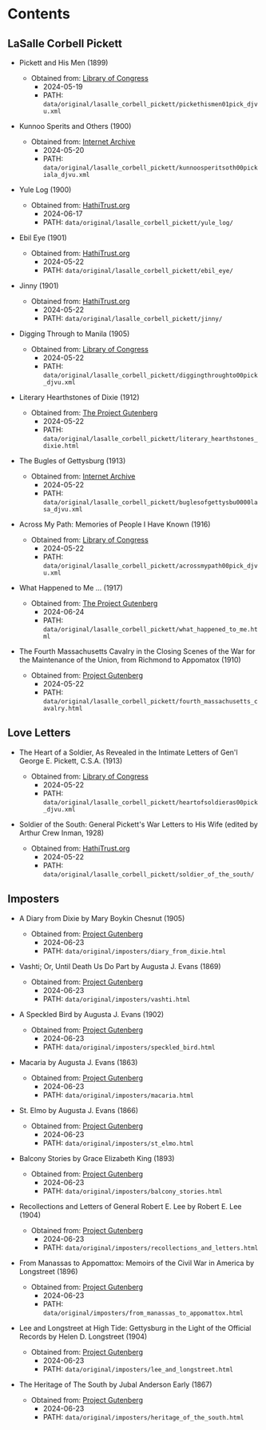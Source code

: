 # Contents

## LaSalle Corbell Pickett

- Pickett and His Men (1899)

  - Obtained from: [Library of Congress](https://tile.loc.gov/storage-services/public/gdcmassbookdig/picketthismen01pick/picketthismen01pick_djvu.xml)
    - 2024-05-19
    - PATH: `data/original/lasalle_corbell_pickett/pickethismen01pick_djvu.xml`

- Kunnoo Sperits and Others (1900)

  - Obtained from: [Internet Archive](https://archive.org/download/kunnoosperitsoth00pickiala/kunnoosperitsoth00pickiala_djvu.xml)
    - 2024-05-20
    - PATH: `data/original/lasalle_corbell_pickett/kunnoosperitsoth00pickiala_djvu.xml`

- Yule Log (1900)

  - Obtained from: [HathiTrust.org](https://babel.hathitrust.org/cgi/pt?id=hvd.hn6gb3)
    - 2024-06-17
    - PATH: `data/original/lasalle_corbell_pickett/yule_log/`

- Ebil Eye (1901)

  - Obtained from: [HathiTrust.org](https://babel.hathitrust.org/cgi/pt?id=osu.32435058048737)
    - 2024-05-22
    - PATH: `data/original/lasalle_corbell_pickett/ebil_eye/`

- Jinny (1901)

  - Obtained from: [HathiTrust.org](https://babel.hathitrust.org/cgi/pt?id=osu.32435079799953)
    - 2024-05-22
    - PATH: `data/original/lasalle_corbell_pickett/jinny/`

- Digging Through to Manila (1905)

  - Obtained from: [Library of Congress](https://tile.loc.gov/storage-services/public/gdcmassbookdig/diggingthroughto00pick/diggingthroughto00pick_djvu.xml)
    - 2024-05-22
    - PATH: `data/original/lasalle_corbell_pickett/diggingthroughto00pick_djvu.xml`

- Literary Hearthstones of Dixie (1912)

  - Obtained from: [The Project Gutenberg](https://www.gutenberg.org/ebooks/16622)
    - 2024-05-22
    - PATH: `data/original/lasalle_corbell_pickett/literary_hearthstones_dixie.html`

- The Bugles of Gettysburg (1913)

  - Obtained from: [Internet Archive](https://ia801304.us.archive.org/33/items/buglesofgettysbu0000lasa/buglesofgettysbu0000lasa_djvu.xml)
    - 2024-05-22
    - PATH: `data/original/lasalle_corbell_pickett/buglesofgettysbu0000lasa_djvu.xml`

- Across My Path: Memories of People I Have Known (1916)

  - Obtained from: [Library of Congress](https://tile.loc.gov/storage-services/public/gdcmassbookdig/acrossmypath00pick/acrossmypath00pick_djvu.xml)
    - 2024-05-22
    - PATH: `data/original/lasalle_corbell_pickett/acrossmypath00pick_djvu.xml`

- What Happened to Me … (1917)

  - Obtained from: [The Project Gutenberg](https://www.gutenberg.org/ebooks/50001)
    - 2024-06-24
    - PATH: `data/original/lasalle_corbell_pickett/what_happened_to_me.html`

- The Fourth Massachusetts Cavalry in the Closing Scenes of the War for the 
  Maintenance of the Union, from Richmond to Appomatox (1910)

  - Obtained from: [Project Gutenberg](https://www.gutenberg.org/ebooks/31977)
    - 2024-05-22
    - PATH: `data/original/lasalle_corbell_pickett/fourth_massachusetts_cavalry.html`

## Love Letters

- The Heart of a Soldier, As Revealed in the Intimate Letters of Gen'l George E.
  Pickett, C.S.A. (1913)

  - Obtained from: [Library of Congress](https://tile.loc.gov/storage-services/public/gdcmassbookdig/heartofsoldieras00pick/heartofsoldieras00pick_djvu.xml)
    - 2024-05-22
    - PATH: `data/original/lasalle_corbell_pickett/heartofsoldieras00pick_djvu.xml`

- Soldier of the South: General Pickett's War Letters to His Wife (edited by
  Arthur Crew Inman, 1928)

  - Obtained from: [HathiTrust.org](https://babel.hathitrust.org/cgi/pt?id=uc1.$b61025)
    - 2024-05-22
    - PATH: `data/original/lasalle_corbell_pickett/soldier_of_the_south/`

## Imposters

- A Diary from Dixie by Mary Boykin Chesnut (1905)

  - Obtained from: [Project Gutenberg](https://www.gutenberg.org/ebooks/60908)
    - 2024-06-23
    - PATH: `data/original/imposters/diary_from_dixie.html`

- Vashti; Or, Until Death Us Do Part by Augusta J. Evans (1869)

  - Obtained from: [Project Gutenberg](https://www.gutenberg.org/ebooks/31620)
    - 2024-06-23
    - PATH: `data/original/imposters/vashti.html`

- A Speckled Bird by Augusta J. Evans (1902)

  - Obtained from: [Project Gutenberg](https://www.gutenberg.org/ebooks/36029)
    - 2024-06-23
    - PATH: `data/original/imposters/speckled_bird.html`

- Macaria by Augusta J. Evans (1863)

  - Obtained from: [Project Gutenberg](https://www.gutenberg.org/ebooks/27811)
    - 2024-06-23
    - PATH: `data/original/imposters/macaria.html`

- St. Elmo by Augusta J. Evans (1866)

  - Obtained from: [Project Gutenberg](https://www.gutenberg.org/ebooks/4553)
    - 2024-06-23
    - PATH: `data/original/imposters/st_elmo.html`

- Balcony Stories by Grace Elizabeth King (1893)

  - Obtained from: [Project Gutenberg](https://www.gutenberg.org/ebooks/11514)
    - 2024-06-23
    - PATH: `data/original/imposters/balcony_stories.html`

- Recollections and Letters of General Robert E. Lee by Robert E. Lee (1904)

  - Obtained from: [Project Gutenberg](https://www.gutenberg.org/ebooks/2323)
    - 2024-06-23
    - PATH: `data/original/imposters/recollections_and_letters.html`

- From Manassas to Appomattox: Memoirs of the Civil War in America by Longstreet 
  (1896)

  - Obtained from: [Project Gutenberg](https://www.gutenberg.org/ebooks/38418)
    - 2024-06-23
    - PATH: `data/original/imposters/from_manassas_to_appomattox.html`

- Lee and Longstreet at High Tide: Gettysburg in the Light of the Official 
  Records by Helen D. Longstreet (1904)

  - Obtained from: [Project Gutenberg](https://www.gutenberg.org/ebooks/44459)
    - 2024-06-23
    - PATH: `data/original/imposters/lee_and_longstreet.html`

- The Heritage of The South by Jubal Anderson Early (1867)

  - Obtained from: [Project Gutenberg](https://www.gutenberg.org/ebooks/63254)
    - 2024-06-23
    - PATH: `data/original/imposters/heritage_of_the_south.html`
